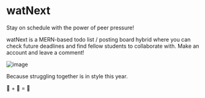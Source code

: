 # watNext
Stay on schedule with the power of peer pressure! 

watNext is a MERN-based todo list / posting board hybrid where you can check future deadlines and find fellow students to collaborate with. Make an account and leave a comment!

![image](https://user-images.githubusercontent.com/67244273/132436257-93620183-e61d-47eb-8669-664ad1a394e7.png)

Because struggling together is in style this year. 

🐒 + 🐒 = 💪
